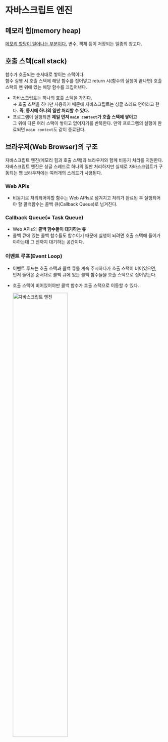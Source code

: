 # 자바스크립트 엔진

## 메모리 힙(memory heap)

<u>메모리 할당이 일어나는 부분이다.</u> 변수, 객체 등이 저장되는 일종의 창고다.

## 호출 스텍(call stack)

함수가 호출되는 순서대로 쌓이는 스택이다.  
함수 실행 시 호출 스택에 해당 함수를 집어넣고 return 시(함수의 실행이 끝나면) 호출 스택의 맨 위에 있는 해당 함수를 끄집어낸다.

- 자바스크립트는 하나의 호출 스텍을 가진다.  
  &rarr; 호출 스택을 하나만 사용하기 때문에 자바스크립트는 싱글 스레드 언어라고 한다. **즉, 동시에 하나의 일만 처리할 수 있다.**
- 프로그램이 실행되면 **제일 먼저 `main context`가 호출 스택에 쌓이고**  
  그 위에 다른 여러 스택이 쌓이고 없어지기를 반복한다. 만약 프로그램의 실행이 완료되면 `main context`도 같이 종료된다.

## 브라우저(Web Browser)의 구조

자바스크립트 엔진(메모리 힘과 호출 스택)과 브라우저와 함께 비동기 처리를 지원한다.  
자바스크립트 엔진은 싱글 스레드로 하나의 일만 처리하지만 실제로 자바스크립트가 구동되는 웹 브라우저에는 여러개의 스레드가 사용된다.

### Web APIs

- 비동기로 처리되어야할 함수는 Web APIs로 넘겨지고 처리가 완료된 후 실행되어야 할 콜백함수는 콜백 큐(Callback Queue)로 넘겨진다.

### Callback Queue(= Task Queue)

- Web APIs의 **콜백 함수들이 대기하는 큐**
- 콜백 큐에 있는 콜백 함수들도 함수이기 때문에 실행이 되려면 호출 스택에 들어가야하는데 그 전까지 대기하는 공간이다.

### 이벤트 루프(Event Loop)

- 이벤트 루프는 호출 스택과 콜백 큐를 계속 주시하다가 호출 스택이 비어있으면,  
  먼저 들어온 순서대로 콜백 큐에 있는 콜백 함수들을 호출 스택으로 집어넣는다.
- 호출 스택이 비어있어야만 콜백 함수가 호출 스택으로 이동할 수 있다.

  <img src="https://images.velog.io/images/gwanuuoo/post/d77bd91c-35ad-45c7-b48a-bb90c006d74a/1_4lHHyfEhVB0LnQ3HlhSs8g.png" alt="자바스크립트 엔진" width="60%" height="60%">
